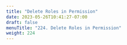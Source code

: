 ```yaml
---
title: "Delete Roles in Permission"
date: 2023-05-26T10:41:27-07:00
draft: false
menuTitle: "224. Delete Roles in Permission"
weight: 224
---
```


